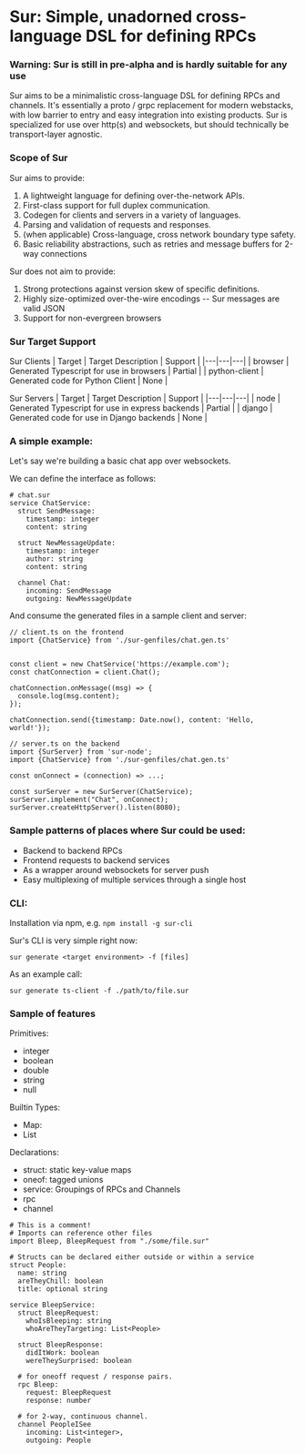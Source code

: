 # Sur: Simple, unadorned cross-language DSL for defining RPCs

### Warning: Sur is still in pre-alpha and is hardly suitable for any use

Sur aims to be a minimalistic cross-language DSL for defining RPCs and channels.
It's essentially a proto / grpc replacement for modern webstacks, with low
barrier to entry and easy integration into existing products. Sur is specialized
for use over http(s) and websockets, but should technically be transport-layer
agnostic.

### Scope of Sur

Sur aims to provide:

1. A lightweight language for defining over-the-network APIs.
2. First-class support for full duplex communication.
3. Codegen for clients and servers in a variety of languages.
4. Parsing and validation of requests and responses.
5. (when applicable) Cross-language, cross network boundary type safety.
6. Basic reliability abstractions, such as retries and message buffers for 2-way
   connections

Sur does not aim to provide:

1. Strong protections against version skew of specific definitions.
2. Highly size-optimized over-the-wire encodings -- Sur messages are valid JSON
3. Support for non-evergreen browsers

### Sur Target Support

Sur Clients
| Target | Target Description | Support |
|---|---|---|
| browser | Generated Typescript for use in browsers | Partial |
| python-client | Generated code for Python Client | None |

Sur Servers
| Target | Target Description | Support |
|---|---|---|
| node | Generated Typescript for use in express backends | Partial |
| django | Generated code for use in Django backends | None |

### A simple example:

Let's say we're building a basic chat app over websockets.

We can define the interface as follows:

```
# chat.sur
service ChatService:
  struct SendMessage:
    timestamp: integer
    content: string

  struct NewMessageUpdate:
    timestamp: integer
    author: string
    content: string

  channel Chat:
    incoming: SendMessage
    outgoing: NewMessageUpdate
```

And consume the generated files in a sample client and server:

```
// client.ts on the frontend
import {ChatService} from './sur-genfiles/chat.gen.ts'


const client = new ChatService('https://example.com');
const chatConnection = client.Chat();

chatConnection.onMessage((msg) => {
  console.log(msg.content);
});

chatConnection.send({timestamp: Date.now(), content: 'Hello, world!'});

```

```
// server.ts on the backend
import {SurServer} from 'sur-node';
import {ChatService} from './sur-genfiles/chat.gen.ts'

const onConnect = (connection) => ...;

const surServer = new SurServer(ChatService);
surServer.implement("Chat", onConnect);
surServer.createHttpServer().listen(8080);

```

### Sample patterns of places where Sur could be used:

- Backend to backend RPCs
- Frontend requests to backend services
- As a wrapper around websockets for server push
- Easy multiplexing of multiple services through a single host

### CLI:

Installation via npm, e.g. `npm install -g sur-cli`

Sur's CLI is very simple right now:

`sur generate <target environment> -f [files]`

As an example call:

`sur generate ts-client -f ./path/to/file.sur`

### Sample of features

Primitives:

- integer
- boolean
- double
- string
- null

Builtin Types:

- Map:
- List

Declarations:

- struct: static key-value maps
- oneof: tagged unions
- service: Groupings of RPCs and Channels
- rpc
- channel

```
# This is a comment!
# Imports can reference other files
import Bleep, BleepRequest from "./some/file.sur"

# Structs can be declared either outside or within a service
struct People:
  name: string
  areTheyChill: boolean
  title: optional string

service BleepService:
  struct BleepRequest:
    whoIsBleeping: string
    whoAreTheyTargeting: List<People>

  struct BleepResponse:
    didItWork: boolean
    wereTheySurprised: boolean

  # for oneoff request / response pairs.
  rpc Bleep:
    request: BleepRequest
    response: number

  # for 2-way, continuous channel.
  channel PeopleISee
    incoming: List<integer>,
    outgoing: People

```
